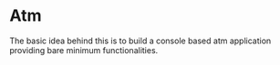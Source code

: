 # Atm
The basic idea behind this is to build a console based atm application providing bare minimum functionalities.
